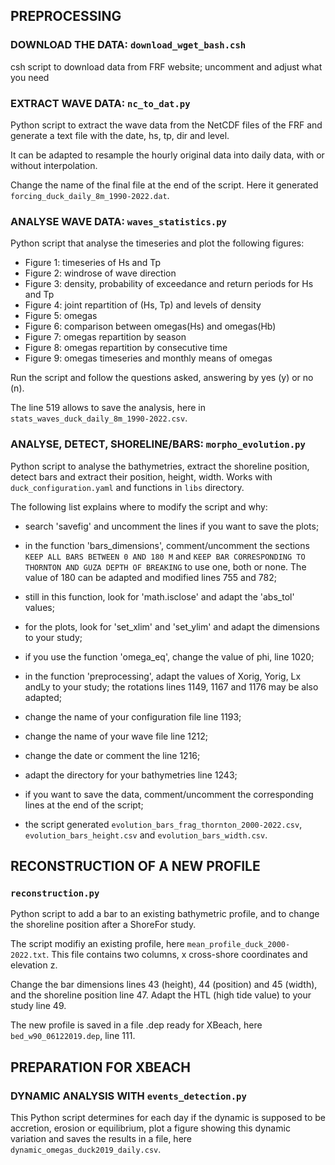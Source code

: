 ## PREPROCESSING
### DOWNLOAD THE DATA: `download_wget_bash.csh`

csh script to download data from FRF website; uncomment and adjust what you need

### EXTRACT WAVE DATA: `nc_to_dat.py`

Python script to extract the wave data from the NetCDF files of the FRF and generate a text file with the date, hs, tp, dir and level. 

It can be adapted to resample the hourly original data into daily data, with or without interpolation.

Change the name of the final file at the end of the script. Here it generated `forcing_duck_daily_8m_1990-2022.dat`.

### ANALYSE WAVE DATA: `waves_statistics.py`

Python script that analyse the timeseries and plot the following figures:
- Figure 1: timeseries of Hs and Tp
- Figure 2: windrose of wave direction
- Figure 3: density, probability of exceedance and return periods for Hs and Tp
- Figure 4: joint repartition of (Hs, Tp) and levels of density
- Figure 5: omegas
- Figure 6: comparison between omegas(Hs) and omegas(Hb)
- Figure 7: omegas repartition by season
- Figure 8: omegas repartition by consecutive time
- Figure 9: omegas timeseries and monthly means of omegas

Run the script and follow the questions asked, answering by yes (y) or no (n).

The line 519 allows to save the analysis, here in `stats_waves_duck_daily_8m_1990-2022.csv`.  

### ANALYSE, DETECT, SHORELINE/BARS: `morpho_evolution.py`

Python script to analyse the bathymetries, extract the shoreline position, detect bars and extract their position, height, width. Works with `duck_configuration.yaml` and functions in `libs` directory.

The following list explains where to modify the script and why:

- search 'savefig' and uncomment the lines if you want to save the plots;

- in the function 'bars\_dimensions', comment/uncomment the sections `KEEP ALL BARS BETWEEN 0 AND 180 M` and `KEEP BAR CORRESPONDING TO THORNTON AND GUZA DEPTH OF BREAKING` to use one, both or none. The value of 180 can be adapted and modified lines 755 and 782;

- still in this function, look for 'math.isclose' and adapt the 'abs\_tol' values;

- for the plots, look for 'set\_xlim' and 'set\_ylim' and adapt the dimensions to your study;

- if you use the function 'omega\_eq', change the value of phi, line 1020;

- in the function 'preprocessing', adapt the values of Xorig, Yorig, Lx andLy to your study; the rotations lines 1149, 1167 and 1176 may be also adapted;

- change the name of your configuration file line 1193;

- change the name of your wave file line 1212;

- change the date or comment the line 1216;

- adapt the directory for your bathymetries line 1243;

- if you want to save the data, comment/uncomment the corresponding lines at the end of the script;

- the script generated `evolution_bars_frag_thornton_2000-2022.csv`, `evolution_bars_height.csv` and `evolution_bars_width.csv`.

## RECONSTRUCTION OF A NEW PROFILE
### `reconstruction.py`

Python script to add a bar to an existing bathymetric profile, and to change the shoreline position after a ShoreFor study.

The script modifiy an existing profile, here `mean_profile_duck_2000-2022.txt`. This file contains two columns, x cross-shore coordinates and elevation z.

Change the bar dimensions lines 43 (height), 44 (position) and 45 (width), and the shoreline position line 47. Adapt the HTL (high tide value) to your study line 49. 

The new profile is saved in a file .dep ready for XBeach, here `bed_w90_06122019.dep`, line 111.

## PREPARATION FOR XBEACH
### DYNAMIC ANALYSIS WITH `events_detection.py`

This Python script determines for each day if the dynamic is supposed to be accretion, erosion or equilibrium, plot a figure showing this dynamic variation and saves the results in a file, here `dynamic_omegas_duck2019_daily.csv`.
